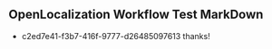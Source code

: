 ## OpenLocalization Workflow Test MarkDown
* c2ed7e41-f3b7-416f-9777-d26485097613 
thanks!<!--HONumber=Mar16_HO2-->
